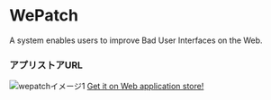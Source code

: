# WePatch
A system enables users to improve Bad User Interfaces on the Web.
<br>
<h3>アプリストアURL</h3>
<img border="0" src="http://tajima.nkmr.io/wepatch/img/wepatch_gif.gif" alt="wepatchイメージ1">
<a href="https://chrome.google.com/webstore/detail/wepatch/ighkaildcmbaihmbminafcodmicjmaid?utm_source=chrome-ntp-icon">Get it on Web application store!</a>
